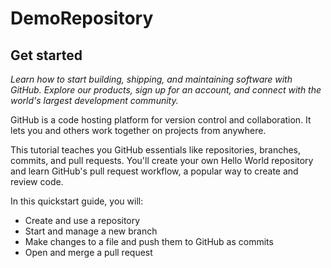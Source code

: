 # DemoRepository

## Get started

_Learn how to start building, shipping, and maintaining software with GitHub. Explore our products, sign up for an account, and connect with the world's largest development community._

GitHub is a code hosting platform for version control and collaboration. It lets you and others work together on projects from anywhere.

This tutorial teaches you GitHub essentials like repositories, branches, commits, and pull requests. You'll create your own Hello World repository and learn GitHub's pull request workflow, a popular way to create and review code.

In this quickstart guide, you will:

- Create and use a repository
- Start and manage a new branch
- Make changes to a file and push them to GitHub as commits
- Open and merge a pull request
